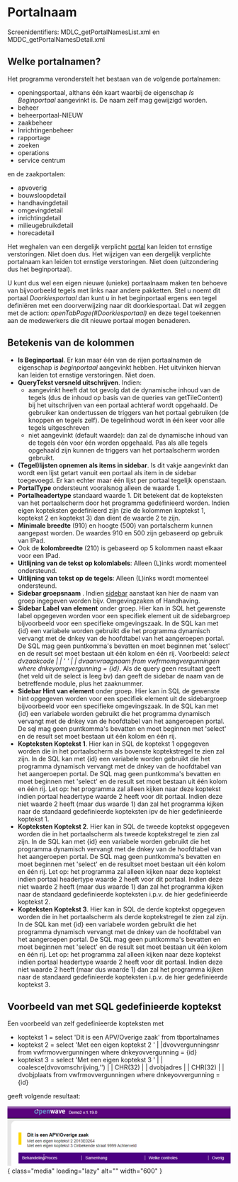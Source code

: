 # Portalnaam

Screenidentifiers: MDLC_getPortalNamesList.xml en MDDC_getPortalNamesDetail.xml

## Welke portalnamen?

Het programma veronderstelt het bestaan van de volgende portalnamen:

* openingsportaal, althans één kaart waarbij de eigenschap *Is Beginportaal* aangevinkt is. De naam zelf mag gewijzigd worden.
* beheer
* beheerportaal-NIEUW
* zaakbeheer
* Inrichtingenbeheer
* rapportage
* zoeken
* operations
* service centrum

en de zaakportalen:

* apvoverig
* bouwsloopdetail
* handhavingdetail
* omgevingdetail
* inrichtingdetail
* milieugebruikdetail
* horecadetail

Het weghalen van een dergelijk verplicht [portal](/docs/instellen_inrichten/portaldefinitie.md) kan leiden tot ernstige verstoringen. Niet doen dus. Het wijzigen van een dergelijk verplichte portalnaam kan leiden tot ernstige verstoringen. Niet doen (uitzondering dus het beginportaal).

U kunt dus wel een eigen nieuwe (unieke) portaalnaam maken ten behoeve van bijvoorbeeld tegels met links naar andere pakketten.
Stel u noemt dit portaal *Doorkiesportaal* dan kunt u in het beginportaal ergens een tegel definiëren met een doorverwijzing naar dit doorkiesportaal. Dat wil zeggen met de action: *openTabPage(#Doorkiesportaal)* en deze tegel toekennen aan de medewerkers die dit nieuwe portaal mogen benaderen.

## Betekenis van de kolommen

* **Is Beginportaal**. Er kan maar één van de rijen portaalnamen de eigenschap *is beginportaal* aangevinkt hebben. Het uitvinken hiervan kan leiden tot ernstige verstoringen. Niet doen.
* **QueryTekst versneld uitschrijven**. Indien:
  * aangevinkt heeft dat tot gevolg dat de dynamische inhoud van de tegels (dus de inhoud op basis van de queries van getTileContent) bij het uitschrijven van een portaal achteraf wordt opgehaald. De gebruiker kan ondertussen de triggers van het portaal gebruiken (de knoppen en tegels zelf). De tegelinhoud wordt in één keer voor alle tegels uitgeschreven
  * niet aangevinkt (default waarde): dan zal de dynamische inhoud van de tegels één voor één worden opgehaald. Pas als alle tegels opgehaald zijn kunnen de triggers van het portaalscherm worden gebruikt.
* **(Tegel)lijsten opnemen als items in sidebar**. Is dit vakje aangevinkt dan wordt een lijst getart vanuit een portaal als item in de sidebar toegevoegd. Er kan echter maar één lijst per portaal tegelijk openstaan.
* **PortalType** ondersteunt vooralsnog alleen de waarde 1.
* **Portalheadertype** standaard waarde 1. Dit betekent dat de kopteksten van het portaalscherm door het programma gedefinieerd worden. Indien eigen kopteksten gedefinieerd zijn (zie de kolommen koptekst 1, koptekst 2 en koptekst 3) dan dient de waarde 2 te zijn.
* **Minimale breedte** (910) en hoogte (500) van portalscherm kunnen aangepast worden. De waardes 910 en 500 zijn gebaseerd op gebruik van IPad.
* Ook de **kolombreedte** (210) is gebaseerd op 5 kolommen naast elkaar voor een IPad.
* **Uitlijning van de tekst op kolomlabels**: Alleen (L)inks wordt momenteel ondersteund.
* **Uitlijning van tekst op de tegels**: Alleen (L)inks wordt momenteel ondersteund.
* **Sidebar groepsnaam** . Indien [sidebar](/docs/instellen_inrichten/sidebar_zijbalk.md) aanstaat kan hier de naam van groep ingegeven worden bijv. Omgevingzaken of Handhaving.
* **Sidebar Label van element** onder groep. Hier kan in SQL het gewenste label opgegeven worden voor een specifiek element uit de sidebargroep bijvoorbeeld voor een specifieke omgevingszaak. In de SQL kan met {id} een variabele worden gebruikt die het programma dynamisch vervangt met de dnkey van de hoofdtabel van het aangeroepen portal. De SQL mag geen puntkomma's bevatten en moet beginnen met 'select' en de result set moet bestaan uit één kolom en één rij. Voorbeeld: *select dvzaakcode | | ' ' | | dvaanvraagnaam from vwfrmomgvergunningen where dnkeyomgvergunning = {id}*. Als de query geen resultaat geeft (het veld uit de select is leeg bv) dan geeft de sidebar de naam van de betreffende module, plus het zaaknummer.
* **Sidebar Hint van element** onder groep. Hier kan in SQL de gewenste hint opgegeven worden voor een specifiek element uit de sidebargroep bijvoorbeeld voor een specifieke omgevingszaak. In de SQL kan met {id} een variabele worden gebruikt die het programma dynamisch vervangt met de dnkey van de hoofdtabel van het aangeroepen portal. De sql mag geen puntkomma's bevatten en moet beginnen met 'select' en de result set moet bestaan uit één kolom en één rij.
* **Kopteksten Koptekst 1**. Hier kan in SQL de koptekst 1 opgegeven worden die in het portaalscherm als bovenste koptekstregel te zien zal zijn. In de SQL kan met {id} een variabele worden gebruikt die het programma dynamisch vervangt met de dnkey van de hoofdtabel van het aangeroepen portal. De SQL mag geen puntkomma's bevatten en moet beginnen met 'select' en de result set moet bestaan uit één kolom en één rij. Let op: het programma zal alleen kijken naar deze koptekst indien portaal headertype waarde 2 heeft voor dit portaal. Indien deze niet waarde 2 heeft (maar dus waarde 1) dan zal het programma kijken naar de standaard gedefinieerde kopteksten ipv de hier gedefinieerde koptekst 1.
* **Kopteksten Koptekst 2**. Hier kan in SQL de tweede koptekst opgegeven worden die in het portaalscherm als tweede koptekstregel te zien zal zijn. In de SQL kan met {id} een variabele worden gebruikt die het programma dynamisch vervangt met de dnkey van de hoofdtabel van het aangeroepen portal. De SQL mag geen puntkomma's bevatten en moet beginnen met 'select' en de resultset moet bestaan uit één kolom en één rij. Let op: het programma zal alleen kijken naar deze koptekst indien portaal headertype waarde 2 heeft voor dit portaal. Indien deze niet waarde 2 heeft (maar dus waarde 1) dan zal het programma kijken naar de standaard gedefinieerde kopteksten i.p.v. de hier gedefinieerde koptekst 2.
* **Kopteksten Koptekst 3**. Hier kan in SQL de derde koptekst opgegeven worden die in het portaalscherm als derde koptekstregel te zien zal zijn. In de SQL kan met {id} een variabele worden gebruikt die het programma dynamisch vervangt met de dnkey van de hoofdtabel van het aangeroepen portal. De SQL mag geen puntkomma's bevatten en moet beginnen met 'select' en de result set moet bestaan uit één kolom en één rij. Let op: het programma zal alleen kijken naar deze koptekst indien portaal headertype waarde 2 heeft voor dit portaal. Indien deze niet waarde 2 heeft (maar dus waarde 1) dan zal het programma kijken naar de standaard gedefinieerde kopteksten i.p.v. de hier gedefinieerde koptekst 3.

## Voorbeeld van met SQL gedefinieerde koptekst

Een voorbeeld van zelf gedefinieerde kopteksten met

* koptekst 1 = select 'Dit is een APV/Overige zaak' from tbportalnames
* koptekst 2 = select 'Met een eigen koptekst 2 '  | |dvovvergunningsnr from vwfrmovvergunningen where dnkeyovvergunning = {id}
* koptekst 3 = select 'Met een eigen koptekst 3 '  | | coalesce(dvovomschrijving,'') | | CHR(32) | | dvobjadres | | CHR(32) | | dvobjplaats from vwfrmovvergunningen where dnkeyovvergunning = {id}

geeft volgende resultaat:

![](/img/applicatiebeheer/instellen_inrichten/portaldefinitie/2020-11-05_10_42_46-demo2_v.1.19.0.w.600_tok.99c2ee.png){ class="media" loading="lazy" alt="" width="600" }
